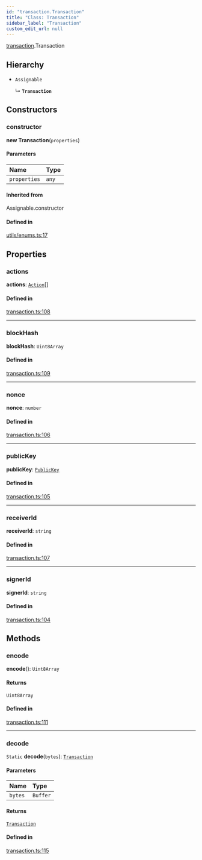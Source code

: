 ```yaml
---
id: "transaction.Transaction"
title: "Class: Transaction"
sidebar_label: "Transaction"
custom_edit_url: null
---
```


[transaction](../modules/transaction.md).Transaction

## Hierarchy

- `Assignable`

  ↳ **`Transaction`**

## Constructors

### constructor

**new Transaction**(`properties`)

#### Parameters

| Name | Type |
| :------ | :------ |
| `properties` | `any` |

#### Inherited from

Assignable.constructor

#### Defined in

[utils/enums.ts:17](https://github.com/maxhr/near--near-api-js/blob/57fed346/packages/near-api-js/src/utils/enums.ts#L17)

## Properties

### actions

 **actions**: [`Action`](transaction.Action.md)[]

#### Defined in

[transaction.ts:108](https://github.com/maxhr/near--near-api-js/blob/57fed346/packages/near-api-js/src/transaction.ts#L108)

___

### blockHash

 **blockHash**: `Uint8Array`

#### Defined in

[transaction.ts:109](https://github.com/maxhr/near--near-api-js/blob/57fed346/packages/near-api-js/src/transaction.ts#L109)

___

### nonce

 **nonce**: `number`

#### Defined in

[transaction.ts:106](https://github.com/maxhr/near--near-api-js/blob/57fed346/packages/near-api-js/src/transaction.ts#L106)

___

### publicKey

 **publicKey**: [`PublicKey`](utils_key_pair.PublicKey.md)

#### Defined in

[transaction.ts:105](https://github.com/maxhr/near--near-api-js/blob/57fed346/packages/near-api-js/src/transaction.ts#L105)

___

### receiverId

 **receiverId**: `string`

#### Defined in

[transaction.ts:107](https://github.com/maxhr/near--near-api-js/blob/57fed346/packages/near-api-js/src/transaction.ts#L107)

___

### signerId

 **signerId**: `string`

#### Defined in

[transaction.ts:104](https://github.com/maxhr/near--near-api-js/blob/57fed346/packages/near-api-js/src/transaction.ts#L104)

## Methods

### encode

**encode**(): `Uint8Array`

#### Returns

`Uint8Array`

#### Defined in

[transaction.ts:111](https://github.com/maxhr/near--near-api-js/blob/57fed346/packages/near-api-js/src/transaction.ts#L111)

___

### decode

`Static` **decode**(`bytes`): [`Transaction`](transaction.Transaction.md)

#### Parameters

| Name | Type |
| :------ | :------ |
| `bytes` | `Buffer` |

#### Returns

[`Transaction`](transaction.Transaction.md)

#### Defined in

[transaction.ts:115](https://github.com/maxhr/near--near-api-js/blob/57fed346/packages/near-api-js/src/transaction.ts#L115)
